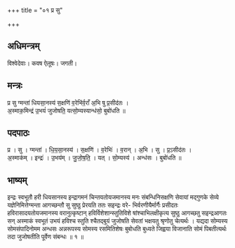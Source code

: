 +++
title = "०१ प्र सु"

+++
## अधिमन्त्रम्
विश्वेदेवाः। कवष ऐलूषः। जगती।

## मन्त्रः
प्र सु ग्मन्ता॑ धियसा॒नस्य॑ स॒क्षणि॑ व॒रेभि॑र्व॒राँ अ॒भि षु प्र॒सीद॑तः ।  
अ॒स्माक॒मिन्द्र॑ उ॒भयं॑ जुजोषति॒ यत्सो॒म्यस्यान्ध॑सो॒ बुबो॑धति ॥

## पदपाठः
प्र । सु । ग्मन्ता॑ । धि॒य॒सा॒नस्य॑ । स॒क्षणि॑ । व॒रेभिः॑ । व॒रान् । अ॒भि । सु । प्र॒ऽसीद॑तः ।  
अ॒स्माक॑म् । इन्द्रः॑ । उ॒भय॑म् । जु॒जो॒ष॒ति॒ । यत् । सो॒म्यस्य॑ । अन्ध॑सः । बुबो॑धति ॥

## भाष्यम्
इन्द्रः स्वभूतौ हरी धियसानस्य इन्द्रागमनं चिन्तयतोयजमानस्य मनः संबन्धिनिसक्षणि सेवायां मद्गुणके सेव्ये यज्ञेनिमित्तेग्मन्ता आगच्छन्तौ सु सुष्ठु प्रेरयति ततः सइन्द्रः वरे- भिर्वरणीयैर्मार्गैः प्रसीदतः हविरासादयतोयजमानस्य वरानुत्कृष्टान् हविर्विशेशान्स्तुतिविशे षांश्चाभिलक्षीकृत्य सुष्ठु आगच्छतु सइन्द्रआगतः सन् अस्माकं स्वभूतं उभयं हविश्च स्तुति श्चैतद्बूयं जुजोषति सेवतां भक्षयतु श्रृणोतु चेत्यर्थः । यद्यदा सोम्यस्य सोमसंपादिनोमम अन्धसः अन्नरूपस्य सोमस्य रसमितिशेषः बुबोधति बुध्यते जिह्वया विजानाति सोमं पिबतीत्यर्थः तदा जुजोषतीति पूर्वेण संबन्धः ॥ १ ॥